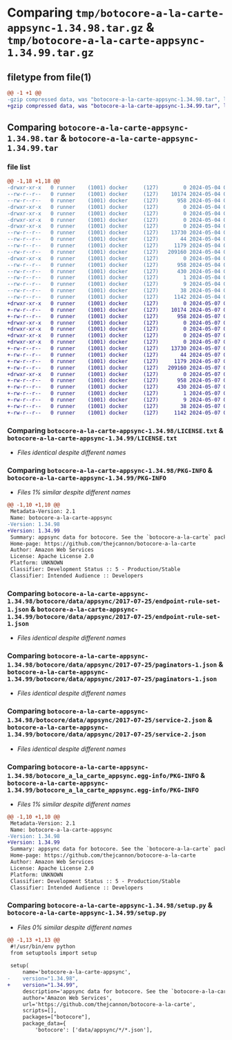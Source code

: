 # Comparing `tmp/botocore-a-la-carte-appsync-1.34.98.tar.gz` & `tmp/botocore-a-la-carte-appsync-1.34.99.tar.gz`

## filetype from file(1)

```diff
@@ -1 +1 @@
-gzip compressed data, was "botocore-a-la-carte-appsync-1.34.98.tar", last modified: Sat May  4 01:01:22 2024, max compression
+gzip compressed data, was "botocore-a-la-carte-appsync-1.34.99.tar", last modified: Tue May  7 01:02:24 2024, max compression
```

## Comparing `botocore-a-la-carte-appsync-1.34.98.tar` & `botocore-a-la-carte-appsync-1.34.99.tar`

### file list

```diff
@@ -1,18 +1,18 @@
-drwxr-xr-x   0 runner    (1001) docker     (127)        0 2024-05-04 01:01:22.534103 botocore-a-la-carte-appsync-1.34.98/
--rw-r--r--   0 runner    (1001) docker     (127)    10174 2024-05-04 01:01:22.000000 botocore-a-la-carte-appsync-1.34.98/LICENSE.txt
--rw-r--r--   0 runner    (1001) docker     (127)      958 2024-05-04 01:01:22.534103 botocore-a-la-carte-appsync-1.34.98/PKG-INFO
-drwxr-xr-x   0 runner    (1001) docker     (127)        0 2024-05-04 01:01:22.530103 botocore-a-la-carte-appsync-1.34.98/botocore/
-drwxr-xr-x   0 runner    (1001) docker     (127)        0 2024-05-04 01:01:22.530103 botocore-a-la-carte-appsync-1.34.98/botocore/data/
-drwxr-xr-x   0 runner    (1001) docker     (127)        0 2024-05-04 01:01:22.530103 botocore-a-la-carte-appsync-1.34.98/botocore/data/appsync/
-drwxr-xr-x   0 runner    (1001) docker     (127)        0 2024-05-04 01:01:22.530103 botocore-a-la-carte-appsync-1.34.98/botocore/data/appsync/2017-07-25/
--rw-r--r--   0 runner    (1001) docker     (127)    13730 2024-05-04 01:01:11.000000 botocore-a-la-carte-appsync-1.34.98/botocore/data/appsync/2017-07-25/endpoint-rule-set-1.json
--rw-r--r--   0 runner    (1001) docker     (127)       44 2024-05-04 01:01:11.000000 botocore-a-la-carte-appsync-1.34.98/botocore/data/appsync/2017-07-25/examples-1.json
--rw-r--r--   0 runner    (1001) docker     (127)     1179 2024-05-04 01:01:11.000000 botocore-a-la-carte-appsync-1.34.98/botocore/data/appsync/2017-07-25/paginators-1.json
--rw-r--r--   0 runner    (1001) docker     (127)   209160 2024-05-04 01:01:11.000000 botocore-a-la-carte-appsync-1.34.98/botocore/data/appsync/2017-07-25/service-2.json
-drwxr-xr-x   0 runner    (1001) docker     (127)        0 2024-05-04 01:01:22.534103 botocore-a-la-carte-appsync-1.34.98/botocore_a_la_carte_appsync.egg-info/
--rw-r--r--   0 runner    (1001) docker     (127)      958 2024-05-04 01:01:22.000000 botocore-a-la-carte-appsync-1.34.98/botocore_a_la_carte_appsync.egg-info/PKG-INFO
--rw-r--r--   0 runner    (1001) docker     (127)      430 2024-05-04 01:01:22.000000 botocore-a-la-carte-appsync-1.34.98/botocore_a_la_carte_appsync.egg-info/SOURCES.txt
--rw-r--r--   0 runner    (1001) docker     (127)        1 2024-05-04 01:01:22.000000 botocore-a-la-carte-appsync-1.34.98/botocore_a_la_carte_appsync.egg-info/dependency_links.txt
--rw-r--r--   0 runner    (1001) docker     (127)        9 2024-05-04 01:01:22.000000 botocore-a-la-carte-appsync-1.34.98/botocore_a_la_carte_appsync.egg-info/top_level.txt
--rw-r--r--   0 runner    (1001) docker     (127)       38 2024-05-04 01:01:22.534103 botocore-a-la-carte-appsync-1.34.98/setup.cfg
--rw-r--r--   0 runner    (1001) docker     (127)     1142 2024-05-04 01:01:22.000000 botocore-a-la-carte-appsync-1.34.98/setup.py
+drwxr-xr-x   0 runner    (1001) docker     (127)        0 2024-05-07 01:02:24.524101 botocore-a-la-carte-appsync-1.34.99/
+-rw-r--r--   0 runner    (1001) docker     (127)    10174 2024-05-07 01:02:24.000000 botocore-a-la-carte-appsync-1.34.99/LICENSE.txt
+-rw-r--r--   0 runner    (1001) docker     (127)      958 2024-05-07 01:02:24.524101 botocore-a-la-carte-appsync-1.34.99/PKG-INFO
+drwxr-xr-x   0 runner    (1001) docker     (127)        0 2024-05-07 01:02:24.520101 botocore-a-la-carte-appsync-1.34.99/botocore/
+drwxr-xr-x   0 runner    (1001) docker     (127)        0 2024-05-07 01:02:24.520101 botocore-a-la-carte-appsync-1.34.99/botocore/data/
+drwxr-xr-x   0 runner    (1001) docker     (127)        0 2024-05-07 01:02:24.520101 botocore-a-la-carte-appsync-1.34.99/botocore/data/appsync/
+drwxr-xr-x   0 runner    (1001) docker     (127)        0 2024-05-07 01:02:24.524101 botocore-a-la-carte-appsync-1.34.99/botocore/data/appsync/2017-07-25/
+-rw-r--r--   0 runner    (1001) docker     (127)    13730 2024-05-07 01:02:10.000000 botocore-a-la-carte-appsync-1.34.99/botocore/data/appsync/2017-07-25/endpoint-rule-set-1.json
+-rw-r--r--   0 runner    (1001) docker     (127)       44 2024-05-07 01:02:10.000000 botocore-a-la-carte-appsync-1.34.99/botocore/data/appsync/2017-07-25/examples-1.json
+-rw-r--r--   0 runner    (1001) docker     (127)     1179 2024-05-07 01:02:10.000000 botocore-a-la-carte-appsync-1.34.99/botocore/data/appsync/2017-07-25/paginators-1.json
+-rw-r--r--   0 runner    (1001) docker     (127)   209160 2024-05-07 01:02:10.000000 botocore-a-la-carte-appsync-1.34.99/botocore/data/appsync/2017-07-25/service-2.json
+drwxr-xr-x   0 runner    (1001) docker     (127)        0 2024-05-07 01:02:24.524101 botocore-a-la-carte-appsync-1.34.99/botocore_a_la_carte_appsync.egg-info/
+-rw-r--r--   0 runner    (1001) docker     (127)      958 2024-05-07 01:02:24.000000 botocore-a-la-carte-appsync-1.34.99/botocore_a_la_carte_appsync.egg-info/PKG-INFO
+-rw-r--r--   0 runner    (1001) docker     (127)      430 2024-05-07 01:02:24.000000 botocore-a-la-carte-appsync-1.34.99/botocore_a_la_carte_appsync.egg-info/SOURCES.txt
+-rw-r--r--   0 runner    (1001) docker     (127)        1 2024-05-07 01:02:24.000000 botocore-a-la-carte-appsync-1.34.99/botocore_a_la_carte_appsync.egg-info/dependency_links.txt
+-rw-r--r--   0 runner    (1001) docker     (127)        9 2024-05-07 01:02:24.000000 botocore-a-la-carte-appsync-1.34.99/botocore_a_la_carte_appsync.egg-info/top_level.txt
+-rw-r--r--   0 runner    (1001) docker     (127)       38 2024-05-07 01:02:24.524101 botocore-a-la-carte-appsync-1.34.99/setup.cfg
+-rw-r--r--   0 runner    (1001) docker     (127)     1142 2024-05-07 01:02:24.000000 botocore-a-la-carte-appsync-1.34.99/setup.py
```

### Comparing `botocore-a-la-carte-appsync-1.34.98/LICENSE.txt` & `botocore-a-la-carte-appsync-1.34.99/LICENSE.txt`

 * *Files identical despite different names*

### Comparing `botocore-a-la-carte-appsync-1.34.98/PKG-INFO` & `botocore-a-la-carte-appsync-1.34.99/PKG-INFO`

 * *Files 1% similar despite different names*

```diff
@@ -1,10 +1,10 @@
 Metadata-Version: 2.1
 Name: botocore-a-la-carte-appsync
-Version: 1.34.98
+Version: 1.34.99
 Summary: appsync data for botocore. See the `botocore-a-la-carte` package for more info.
 Home-page: https://github.com/thejcannon/botocore-a-la-carte
 Author: Amazon Web Services
 License: Apache License 2.0
 Platform: UNKNOWN
 Classifier: Development Status :: 5 - Production/Stable
 Classifier: Intended Audience :: Developers
```

### Comparing `botocore-a-la-carte-appsync-1.34.98/botocore/data/appsync/2017-07-25/endpoint-rule-set-1.json` & `botocore-a-la-carte-appsync-1.34.99/botocore/data/appsync/2017-07-25/endpoint-rule-set-1.json`

 * *Files identical despite different names*

### Comparing `botocore-a-la-carte-appsync-1.34.98/botocore/data/appsync/2017-07-25/paginators-1.json` & `botocore-a-la-carte-appsync-1.34.99/botocore/data/appsync/2017-07-25/paginators-1.json`

 * *Files identical despite different names*

### Comparing `botocore-a-la-carte-appsync-1.34.98/botocore/data/appsync/2017-07-25/service-2.json` & `botocore-a-la-carte-appsync-1.34.99/botocore/data/appsync/2017-07-25/service-2.json`

 * *Files identical despite different names*

### Comparing `botocore-a-la-carte-appsync-1.34.98/botocore_a_la_carte_appsync.egg-info/PKG-INFO` & `botocore-a-la-carte-appsync-1.34.99/botocore_a_la_carte_appsync.egg-info/PKG-INFO`

 * *Files 1% similar despite different names*

```diff
@@ -1,10 +1,10 @@
 Metadata-Version: 2.1
 Name: botocore-a-la-carte-appsync
-Version: 1.34.98
+Version: 1.34.99
 Summary: appsync data for botocore. See the `botocore-a-la-carte` package for more info.
 Home-page: https://github.com/thejcannon/botocore-a-la-carte
 Author: Amazon Web Services
 License: Apache License 2.0
 Platform: UNKNOWN
 Classifier: Development Status :: 5 - Production/Stable
 Classifier: Intended Audience :: Developers
```

### Comparing `botocore-a-la-carte-appsync-1.34.98/setup.py` & `botocore-a-la-carte-appsync-1.34.99/setup.py`

 * *Files 0% similar despite different names*

```diff
@@ -1,13 +1,13 @@
 #!/usr/bin/env python
 from setuptools import setup
 
 setup(
     name='botocore-a-la-carte-appsync',
-    version="1.34.98",
+    version="1.34.99",
     description='appsync data for botocore. See the `botocore-a-la-carte` package for more info.',
     author='Amazon Web Services',
     url='https://github.com/thejcannon/botocore-a-la-carte',
     scripts=[],
     packages=["botocore"],
     package_data={
         'botocore': ['data/appsync/*/*.json'],
```


